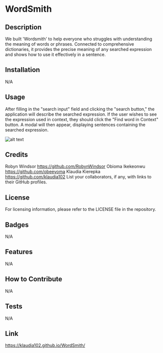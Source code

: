 # WordSmith

## Description

We built 'Wordsmith'  to help everyone who struggles with understanding the meaning of words or phrases. Connected to comprehensive dictionaries, it provides the precise meaning of any searched expression and shows how to use it effectively in a sentence.

## Installation

N/A

## Usage

After filling in the "search input" field and clicking the "search button," the application will describe the searched expression. If the user wishes to see the expression used in context, they should click the "Find word in Context" button. A modal will then appear, displaying sentences containing the searched expression.

![alt text](assets/images/screenshot.png)

## Credits

Robyn Windsor https://github.com/RobynWindsor
Obioma Ikekeonwu https://github.com/obeeyoma
Klaudia Kierepka https://github.com/klaudia102
List your collaborators, if any, with links to their GitHub profiles.

## License

For licensing information, please refer to the LICENSE file in the repository.

## Badges

N/A

## Features

N/A

## How to Contribute

N/A

## Tests

N/A

## Link

https://klaudia102.github.io/WordSmith/
